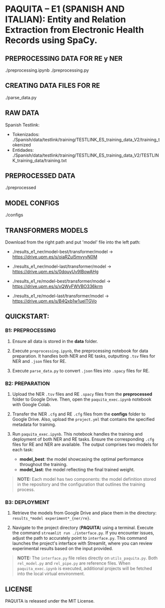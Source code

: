 # PAQUITA – E1 (SPANISH AND ITALIAN): Entity and Relation Extraction from Electronic Health Records using SpaCy.

## PREPROCESSING DATA FOR RE y NER
./preprocessing.ipynb
./preprocessing.py

## CREATING DATA FILES FOR RE
./parse_data.py


## RAW DATA
Spanish Testlink:
- Tokenizados: ./Spanish/data/testlink/training/TESTLINK_ES_training_data_V2/training_tokenized
- Entidades: ./Spanish/data/testlink/training/TESTLINK_ES_training_data_V2/TESTLINK_training_data/training.txt


## PREPROCESSED DATA
./preprocessed


## MODEL CONFIGS
./configs


## TRANSFORMERS MODELS 
Download from the right path and put 'model' file into the left path:

- ./results_e1_ner/model-best/transformer/model -> https://drive.upm.es/s/oiaRZul5mvyyN0M
- ./results_e1_ner/model-last/transformer/model -> https://drive.upm.es/s/0dquyUv9IBowAHg

- ./results_e1_re/model-best/transformer/model -> https://drive.upm.es/s/xQWyFWVBO336krm
- ./results_e1_re/model-last/transformer/model -> https://drive.upm.es/s/B4Qxb1w1ueITGVo


## QUICKSTART:
### B1: PREPROCESSING

1. Ensure all data is stored in the **data** folder.
  
2. Execute `preprocessing.ipynb`, the preprocessing notebook for data preparation. It handles both NER and RE tasks, outputting `.tsv` files for NER and `.json` files for RE.
  
3. Execute `parse_data.py` to convert `.json` files into `.spacy` files for RE.

### B2: PREPARATION

1. Upload the NER `.tsv` files and RE `.spacy` files from the **preprocessed** folder to Google Drive. Then, open the `paquita_exec.ipynb` notebook with Google Colab.
  
2. Transfer the NER `.cfg` and RE `.cfg` files from the **configs** folder to Google Drive. Also, upload the `project.yml` that contains the specified metadata for training.
  
3. Run `paquita_exec.ipynb`. This notebook handles the training and deployment of both NER and RE tasks. Ensure the corresponding `.cfg` files for RE and NER are available. The output comprises two models for each task: 
   - **model_best**: the model showcasing the optimal performance throughout the training. 
   - **model_last**: the model reflecting the final trained weight.

> **NOTE:** Each model has two components: the model definition stored in the repository and the configuration that outlines the training process.


### B3: DEPLOYMENT

1. Retrieve the models from Google Drive and place them in the directory: `results_*model experiment*_{ner/re}`.

2. Navigate to the project directory (**PAQUITA**) using a terminal. Execute the command `streamlit run ./interface.py`. If you encounter issues, adjust the path to accurately point to `interface.py`. This command launches the project's interface with Streamlit, where you can review experimental results based on the input provided.

> **NOTE:** The `interface.py` file relies directly on `utils_paquita.py`. Both `rel_model.py` and `rel_pipe.py` are reference files. When `paquita_exec.ipynb` is executed, additional projects will be fetched into the local virtual environment.



## LICENSE
PAQUITA is released under the MIT License.
